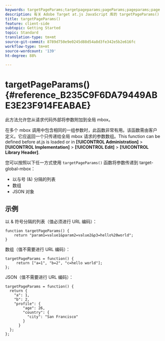 ```yaml
---
keywords: targetPageParams;targetpageparams;pageParams;pageparams;page params;page parameters;at.js;functions;function
description: 有关 Adobe Target at.js JavaScript 库的 targetPageParams() 函数的信息。
title: targetPageParams()
feature: client-side
subtopic: Getting Started
topic: Standard
translation-type: tm+mt
source-git-commit: 8789d750e9e0245d88d54a8d3fe342e5b2e616fc
workflow-type: tm+mt
source-wordcount: '139'
ht-degree: 88%

---
```



# targetPageParams() {#reference_B235C9F6DA79449ABE3E23F914FEABAE}

此方法允许您从请求代码外部将参数附加到全局 mbox。

在多个 mbox 调用中包含相同的一组参数时，此函数非常有用。该函数需由客户定义。它应返回一个只传递给全局 mbox 请求的参数数组。This function can be defined before at.js is loaded or in **[!UICONTROL Administration]** > **[!UICONTROL Implementation]** > **[!UICONTROL Edit]** > **[!UICONTROL Library Header]**.

您可以按照以下任一方式使用 `targetPageParams()` 函数将参数传递到 target-global-mbox：

* 以与号 (&amp;) 分隔的列表
* 数组
* JSON 对象

## 示例

以 &amp; 符号分隔的列表（值必须进行 URL 编码）：

```
function targetPageParams() { 
    return "param1=value1&param2=value2&p3=hello%20world"; 
}
```

数组（值不需要进行 URL 编码）：

```
targetPageParams = function() { 
     return ["a=1", "b=2", "c=hello world"]; 
};
```

JSON（值不需要进行 URL 编码）：

```
targetPageParams = function() { 
  return { 
    "a": 1, 
    "b": 2, 
    "profile": { 
        "age": 26, 
        "country": { 
          "city": "San Francisco" 
        } 
      } 
  }; 
};
```
